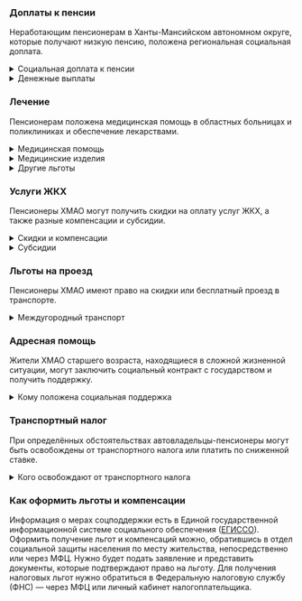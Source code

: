 ### Доплаты к пенсии
Неработающим пенсионерам в Ханты-Мансийском автономном округе, которые получают низкую пенсию, положена региональная социальная доплата. 
<details>
<summary>Социальная доплата к пенсии</summary>
В Ханты-Мансийском (ХМАО) автономном округе региональный прожиточный минимум пенсионера превышает общефедеральный, поэтому неработающим пенсионерам с низким размером пенсии производят социальную доплату к пенсии до прожиточного минимума пенсионера. В 2021 году — 14 044 рубля.
Для назначения региональной доплаты необходимо обращаться в органы социальной защиты населения, а федеральной — в территориальное отделение Пенсионного фонда по месту своего жительства. С 2022 года доплата будет назначаться автоматически.
</details>
<details>

<summary>Денежные выплаты</summary>
Если пенсионер относится к льготной категории, ему положена ежемесячная денежная выплата (ЕДВ), которую регулярно индексируют. 
Неработающим пенсионерам (мужчины — старше 55 лет, женщины — 50 лет), не получающим ежемесячные денежные выплаты по федеральному или региональному законодательству и постоянно проживающим в регионе, [полагается](https://docs.cntd.ru/document/543558960) ежемесячное социальное пособие. Его размер зависит от стажа в ХМАО: при работе на территории округа от 20 до 25 лет выплачивают 969 рублей, более 25 лет —  1107 рублей. Ветераны труда и ветераны труда ХМАО получают ежемесячно 1509 рублей. К ветеранам труда ХМАО приравниваются ветераны труда Тюменской области и ЯНАО. ЕДВ тружеников тыла составляет 1948 рублей, а жертв политических репрессий — 1058 рублей.
</details>

### Лечение
Пенсионерам положена медицинская помощь в областных больницах и поликлиниках и обеспечение лекарствами.
<details>

<summary>Медицинская помощь</summary>
При наличии медицинских показаний предоставляются услуги по [оздоровлению](https://docs.cntd.ru/document/543558960) на базе организаций социального обслуживания округа неработающим ветеранам труда (один раз в три года), труженикам тыла и жертвам политических репрессий (один раз в год). Труженикам тыла, имеющим противопоказания или не воспользовавшимся услугой, полагается ежегодная денежная выплата на оздоровление в размере 3000 рублей.
</details>
<details>
<summary>Медицинские изделия</summary>
Ветеранам труда, труженикам тыла и жертвам политических репрессий [полагается](https://docs.cntd.ru/document/543558960) бесплатное изготовление и ремонт зубных протезов по медицинским показаниям. Льгота не распространяется на расходы по оплате стоимости драгоценных металлов, металлокерамики, безметалловой керамики и облицовочных композиционных материалов. Югорским труженикам тыла и жертвам политических репрессий оплачивают 50% стоимости лекарственных препаратов и медицинских изделий, входящих в утверждённый перечень и приобретаемых по рецептам врачей.  
</details>

<details>
<summary>Другие льготы</summary>
Внеочередной приём в дома-интернаты для престарелых и инвалидов, учреждения социального обслуживания предоставляется челябинским труженикам тыла, реабилитированным и пострадавшим от репрессий пенсионерам и детям войны.
Пенсионерам, страдающим онкологическими заболеваниями, за проезд к месту получения химиотерапии и радиологического лечения выплачивается [компенсация](https://docs.cntd.ru/document/543558960) в размере 70% стоимости проезда, в пределах утверждённых тарифов.

</details>

### Услуги ЖКХ
Пенсионеры ХМАО могут получить скидки на оплату услуг ЖКХ, а также разные компенсации и субсидии. 

<details>
<summary>Скидки и компенсации</summary>
Одинокие неработающие пенсионеры по достижении 70 лет [освобождаются](https://docs.cntd.ru/document/543558960) от взносов на капремонт на 50%, а с 80-летнего возраста — полностью. Льгота распространяется также на граждан указанного возраста, семья которых состоит из неработающих граждан пенсионного возраста и из нетрудоустроенных инвалидов. Компенсация рассчитывается, исходя из установленных в регионе минимального взноса на капремонт за 1 кв. метр и размера стандарта нормативной площади жилого помещения.
Ветеранам труда, жертвам политических репрессий выплачивается компенсация в размере 50% за оплату жилого помещения и коммунальных услуг, в пределах утверждённых нормативов. ХМАО труженикам тыла компенсируется 100% указанных расходов. Льгота распространяется также на совместно проживающих с пенсионером нетрудоспособных членов семьи, находящихся на его иждивении.
Неработающие одинокие пенсионеры по старости или инвалидности, имеющие стаж работы в автономном округе 15 и более лет [могут получить](https://docs.cntd.ru/document/991018060) частичное возмещение расходов на газификацию. Также выплата полагается семьям, состоящим из неработающих пенсионеров по старости или инвалидности, один из которых (или оба) имеют стаж в округе не менее 15 лет. Компенсируют сумму фактически произведённых расходов на оплату работ по газификации жилого дома (квартиры), но не более 30 000 рублей. Выплата предоставляется один раз.
Югорским труженикам тыла в случае установления нуждаемости в проведении ремонта жилья один раз в три года [оплачивается](https://docs.cntd.ru/document/543558960) такой ремонт.
</details>

<details>
<summary>Субсидии</summary>
Пенсионеры с доходом от 0,5 до 1,5 прожиточного минимума могут [оформить](https://docs.cntd.ru/document/558817332) субсидию при расходах на «коммуналку» от 5 до 10% совокупного дохода семьи. Если доходы составляют от 1,5 до 4 прожиточных минимумов, субсидия полагается при тратах более 15%, для остальных — 22%.</details>

### Льготы на проезд
Пенсионеры ХМАО имеют право на скидки или бесплатный проезд в транспорте. 
<details>
<summary>Междугородный транспорт</summary>
Неработающие ветераны труда, труженики тыла и жертвы политических репрессий один раз в год [получают](https://docs.cntd.ru/document/543558960) компенсацию расходов в размере 100% за междугородный проезд на автомобильном (кроме такси), железнодорожном и водном транспорте, туда и обратно в пределах РФ.
</details>

### Адресная помощь
Жители ХМАО старшего возраста, находящиеся в сложной жизненной ситуации, могут заключить социальный контракт с государством и получить поддержку.

<details>
<summary>Кому положена социальная поддержка</summary>
Пенсионерам, которые по не зависящим от них причинам оказались в трудной жизненной ситуации, оказывают адресную помощь. Она может быть в виде денежных выплат, ежемесячных или единовременных, либо в натуральной форме — обеспечения продуктами питания, одеждой и обувью, медикаментами и прочее. С нуждающимися пенсионерами может быть заключён социальный контракт.

</details>

### Транспортный налог
При определённых обстоятельствах автовладельцы-пенсионеры могут быть освобождены от транспортного налога или платить по сниженной ставке. 
<details>
<summary>Кого освобождают от транспортного налога</summary>
Пенсионеры, мужчины старше 60 лет, женщины — 55 лет, а также мужчины старше 55 лет, женщины — 50 лет, имеющие общий стаж 25 и 20 лет соответственно, из них в районах Крайнего Севера — не менее 15 лет, на приравненных территориях — не менее 20 лет,  уплачивают 50% транспортного налога на одно из транспортных средств следующих видов: легковой автомобиль мощностью до 200 л. с., мотоцикл (мотороллер) — до 35 л. с., снегоход и мотосани — до 50 л. с., моторная лодка — до 50 л. с. Чернобыльцы, инвалиды I и II групп, неработающие инвалиды llI группы и инвалиды с детства, участники ВОВ и трудового фронта ВОВ, ветераны боевых действий полностью [освобождены](https://www.nalog.gov.ru/rn77/service/tax/d1099717/) от налога на одно из указанных транспортных средств (кроме мотоциклов).
</details>

### Как оформить льготы и компенсации 
Информация о мерах соцподдержки есть в Единой государственной информационной системе социального обеспечения ([ЕГИССО]( http://egisso.ru/site/client/#/)). Оформить получение льгот и компенсаций можно, обратившись в отдел социальной защиты населения по месту жительства, непосредственно или через МФЦ. Нужно будет подать заявление и представить документы, которые подтверждают право на льготу. Для получения налоговых льгот нужно обратиться в Федеральную налоговую службу (ФНС) — через МФЦ или личный кабинет налогоплательщика.

















